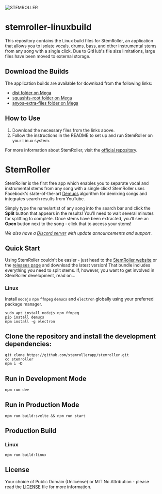 
![STEMROLLER](https://github.com/user-attachments/assets/89393fcc-5282-4927-8699-b7868568c76e)

# stemroller-linuxbuild

This repository contains the Linux build files for StemRoller, an application that allows you to isolate vocals, drums, bass, and other instrumental stems from any song with a single click. Due to GitHub's file size limitations, large files have been moved to external storage.

## Download the Builds

The application builds are available for download from the following links:

- [dist folder on Mega](https://mega.nz/folder/MjxR3LjI#ayf_jR_XzG5JmlEQ73811w)
- [squashfs-root folder on Mega](https://mega.nz/folder/tjA03Ibb#I73Qo-nus6Vp05LDw6Z5eg)
- [anyos-extra-files folder on Mega](https://mega.nz/folder/N2RWlKIT#vkxEnFRVTcQPkUS2z8m8IA)

## How to Use

1. Download the necessary files from the links above.
2. Follow the instructions in the README to set up and run StemRoller on your Linux system.

For more information about StemRoller, visit the [official repository](https://github.com/stemrollerapp/stemroller).


# StemRoller

StemRoller is the first free app which enables you to separate vocal and instrumental stems from any song with a single click! StemRoller uses Facebook's state-of-the-art [Demucs](https://github.com/facebookresearch/demucs) algorithm for demixing songs and integrates search results from YouTube.

Simply type the name/artist of any song into the search bar and click the **Split** button that appears in the results! You'll need to wait several minutes for splitting to complete. Once stems have been extracted, you'll see an **Open** button next to the song - click that to access your stems!

_We also have a [Discord server](https://www.stemroller.com/chat) with update announcements and support_.

## Quick Start

Using StemRoller couldn't be easier - just head to the [StemRoller website](https://stemroller.com) or the [releases page](https://github.com/stemrollerapp/stemroller/releases) and download the latest version! That bundle includes everything you need to split stems. If, however, you want to get involved in StemRoller development, read on...

### Linux 

Install `nodejs` `npm` `ffmpeg` `demucs` and `electron` globally using your preferred package manager. 

```
sudo apt install nodejs npm ffmpeg
pip install demucs
npm install -g electron
```

## Clone the repository and install the development dependencies:

```
git clone https://github.com/stemrollerapp/stemroller.git
cd stemroller
npm i -D
```

## Run in Development Mode

`npm run dev`

## Run in Production Mode

`npm run build:svelte && npm run start`

## Production Build

### Linux

`npm run build:linux`

## License

Your choice of Public Domain (Unlicense) or MIT No Attribution - please read the [LICENSE](https://github.com/stemrollerapp/stemroller/blob/main/LICENSE) file for more information.
